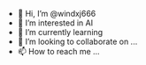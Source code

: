 - 👋 Hi, I’m @windxj666
- 👀 I’m interested in AI
- 🌱 I’m currently learning 
- 💞️ I’m looking to collaborate on ...
- 📫 How to reach me ...

<!---
windxj666/windxj666 is a ✨ special ✨ repository because its `README.md` (this file) appears on your GitHub profile.
You can click the Preview link to take a look at your changes.
--->
